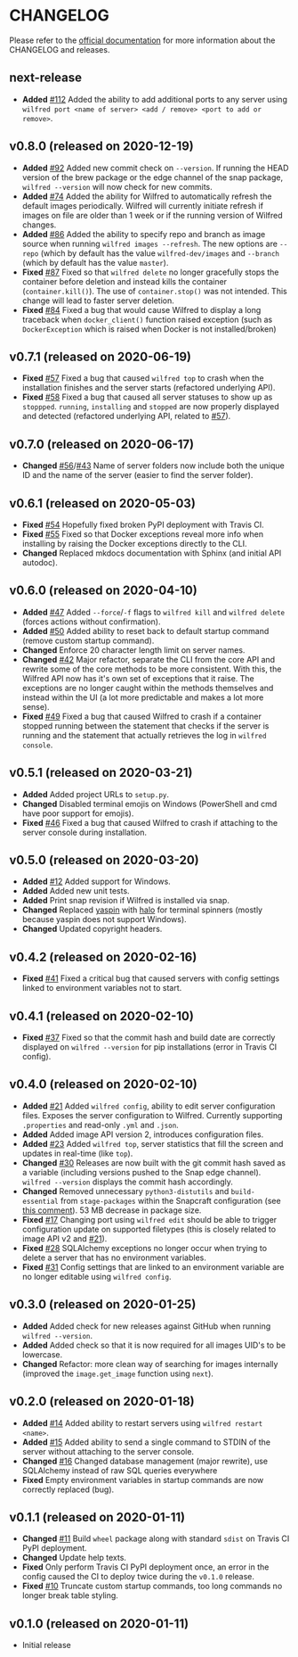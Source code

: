# CHANGELOG

Please refer to the [official documentation](https://docs.wilfredproject.org/en/latest/development.html) for more information about the CHANGELOG and releases.

## next-release

- **Added** [#112](https://github.com/wilfred-dev/wilfred/issues/112) Added the ability to add additional ports to any server using `wilfred port <name of server> <add / remove> <port to add or remove>`.

## v0.8.0 (released on 2020-12-19)

- **Added** [#92](https://github.com/wilfred-dev/wilfred/issues/92) Added new commit check on `--version`. If running the HEAD version of the brew package or the edge channel of the snap package, `wilfred --version` will now check for new commits.
- **Added** [#74](https://github.com/wilfred-dev/wilfred/issues/74) Added the ability for Wilfred to automatically refresh the default images periodically. Wilfred will currently initiate refresh if images on file are older than 1 week or if the running version of Wilfred changes.
- **Added** [#86](https://github.com/wilfred-dev/wilfred/issues/86) Added the ability to specify repo and branch as image source when running `wilfred images --refresh`. The new options are `--repo` (which by default has the value `wilfred-dev/images` and `--branch` (which by default has the value `master`).
- **Fixed** [#87](https://github.com/wilfred-dev/wilfred/issues/87) Fixed so that `wilfred delete` no longer gracefully stops the container before deletion and instead kills the container (`container.kill()`). The use of `container.stop()` was not intended. This change will lead to faster server deletion.
- **Fixed** [#84](https://github.com/wilfred-dev/wilfred/issues/84) Fixed a bug that would cause Wilfred to display a long traceback when `docker_client()` function raised exception (such as `DockerException` which is raised when Docker is not installed/broken)

## v0.7.1 (released on 2020-06-19)

- **Fixed** [#57](https://github.com/wilfred-dev/wilfred/issues/57) Fixed a bug that caused `wilfred top` to crash when the installation finishes and the server starts (refactored underlying API).
- **Fixed** [#58](https://github.com/wilfred-dev/wilfred/issues/58) Fixed a bug that caused all server statuses to show up as `stoppped`. `running`, `installing` and `stopped` are now properly displayed and detected (refactored underlying API, related to [#57](<(https://github.com/wilfred-dev/wilfred/issues/57)>)).

## v0.7.0 (released on 2020-06-17)

- **Changed** [#56](https://github.com/wilfred-dev/wilfred/issues/56)/[#43](https://github.com/wilfred-dev/wilfred/issues/43) Name of server folders now include both the unique ID and the name of the server (easier to find the server folder).

## v0.6.1 (released on 2020-05-03)

- **Fixed** [#54](https://github.com/wilfred-dev/wilfred/issues/54) Hopefully fixed broken PyPI deployment with Travis CI.
- **Fixed** [#55](https://github.com/wilfred-dev/wilfred/issues/55) Fixed so that Docker exceptions reveal more info when installing by raising the Docker exceptions directly to the CLI.
- **Changed** Replaced mkdocs documentation with Sphinx (and initial API autodoc).

## v0.6.0 (released on 2020-04-10)

- **Added** [#47](https://github.com/wilfred-dev/wilfred/issues/47) Added `--force`/`-f` flags to `wilfred kill` and `wilfred delete` (forces actions without confirmation).
- **Added** [#50](https://github.com/wilfred-dev/wilfred/issues/50) Added ability to reset back to default startup command (remove custom startup command).
- **Changed** Enforce 20 character length limit on server names.
- **Changed** [#42](https://github.com/wilfred-dev/wilfred/issues/42) Major refactor, separate the CLI from the core API and rewrite some of the core methods to be more consistent. With this, the Wilfred API now has it's own set of exceptions that it raise. The exceptions are no longer caught within the methods themselves and instead within the UI (a lot more predictable and makes a lot more sense).
- **Fixed** [#49](https://github.com/wilfred-dev/wilfred/issues/49) Fixed a bug that caused Wilfred to crash if a container stopped running between the statement that checks if the server is running and the statement that actually retrieves the log in `wilfred console`.

## v0.5.1 (released on 2020-03-21)

- **Added** Added project URLs to `setup.py`.
- **Changed** Disabled terminal emojis on Windows (PowerShell and cmd have poor support for emojis).
- **Fixed** [#46](https://github.com/wilfred-dev/wilfred/issues/46) Fixed a bug that caused Wilfred to crash if attaching to the server console during installation.

## v0.5.0 (released on 2020-03-20)

- **Added** [#12](https://github.com/wilfred-dev/wilfred/issues/12) Added support for Windows.
- **Added** Added new unit tests.
- **Added** Print snap revision if Wilfred is installed via snap.
- **Changed** Replaced [yaspin](https://pypi.org/project/yaspin/) with [halo](https://pypi.org/project/halo/) for terminal spinners (mostly because yaspin does not support Windows).
- **Changed** Updated copyright headers.

## v0.4.2 (released on 2020-02-16)

- **Fixed** [#41](https://github.com/wilfred-dev/wilfred/issues/41) Fixed a critical bug that caused servers with config settings linked to environment variables not to start.

## v0.4.1 (released on 2020-02-10)

- **Fixed** [#37](https://github.com/wilfred-dev/wilfred/issues/37) Fixed so that the commit hash and build date are correctly displayed on `wilfred --version` for pip installations (error in Travis CI config).

## v0.4.0 (released on 2020-02-10)

- **Added** [#21](https://github.com/wilfred-dev/wilfred/issues/21) Added `wilfred config`, ability to edit server configuration files. Exposes the server configuration to Wilfred. Currently supporting `.properties` and read-only `.yml` and `.json`.
- **Added** Added image API version 2, introduces configuration files.
- **Added** [#23](https://github.com/wilfred-dev/wilfred/issues/23) Added `wilfred top`, server statistics that fill the screen and updates in real-time (like `top`).
- **Changed** [#30](https://github.com/wilfred-dev/wilfred/issues/30) Releases are now built with the git commit hash saved as a variable (including versions pushed to the Snap edge channel). `wilfred --version` displays the commit hash accordingly.
- **Changed** Removed unnecessary `python3-distutils` and `build-essential` from `stage-packages` within the Snapcraft configuration (see [this comment](https://github.com/wilfred-dev/wilfred/issues/30#issuecomment-581396779)). 53 MB decrease in package size.
- **Fixed** [#17](https://github.com/wilfred-dev/wilfred/issues/17) Changing port using `wilfred edit` should be able to trigger configuration update on supported filetypes (this is closely related to image API v2 and [#21](https://github.com/wilfred-dev/wilfred/issues/21)).
- **Fixed** [#28](https://github.com/wilfred-dev/wilfred/issues/28) SQLAlchemy exceptions no longer occur when trying to delete a server that has no environment variables.
- **Fixed** [#31](https://github.com/wilfred-dev/wilfred/issues/31) Config settings that are linked to an environment variable are no longer editable using `wilfred config`.

## v0.3.0 (released on 2020-01-25)

- **Added** Added check for new releases against GitHub when running `wilfred --version`.
- **Added** Added check so that it is now required for all images UID's to be lowercase.
- **Changed** Refactor: more clean way of searching for images internally (improved the `image.get_image` function using `next`).

## v0.2.0 (released on 2020-01-18)

- **Added** [#14](https://github.com/wilfred-dev/wilfred/issues/14) Added ability to restart servers using `wilfred restart <name>`.
- **Added** [#15](https://github.com/wilfred-dev/wilfred/issues/15) Added ability to send a single command to STDIN of the server without attaching to the server console.
- **Changed** [#16](https://github.com/wilfred-dev/wilfred/issues/16) Changed database management (major rewrite), use SQLAlchemy instead of raw SQL queries everywhere
- **Fixed** Empty environment variables in startup commands are now correctly replaced (bug).

## v0.1.1 (released on 2020-01-11)

- **Changed** [#11](https://github.com/wilfred-dev/wilfred/issues/11) Build `wheel` package along with standard `sdist` on Travis CI PyPI deployment.
- **Changed** Update help texts.
- **Fixed** Only perform Travis CI PyPI deployment once, an error in the config caused the CI to deploy twice during the `v0.1.0` release.
- **Fixed** [#10](https://github.com/wilfred-dev/wilfred/issues/10) Truncate custom startup commands, too long commands no longer break table styling.

## v0.1.0 (released on 2020-01-11)

- Initial release
